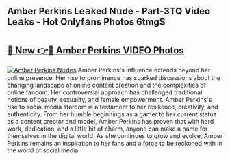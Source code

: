 ## Amber Perkins Le𝚊ked N𝚞de - Part-3TQ Video Le𝚊ks - Hot Onlyf𝚊ns Photos 6tmgS

# <h2><a href="http://ac42922.deff.icu/?id=Amber+Perkins">🔗 New 👉🔴 Amber Perkins VIDEO Photos</a></h2>

[![Amber Perkins N𝚞des](https://i.imgur.com/rIISA9y.gif)](http://ac42922.deff.icu/?id=Amber+Perkins)
Amber Perkins's influence extends beyond her online presence. Her rise to prominence has sparked discussions about the changing landscape of online content creation and the complexities of online fandom. Her controversial approach has challenged traditional notions of beauty, sexuality, and female empowerment. Amber Perkins's rise to social media stardom is a testament to her resilience, creativity, and authenticity. From her humble beginnings as a gamer to her current status as a content creator and model, Amber Perkins has proven that with hard work, dedication, and a little bit of charm, anyone can make a name for themselves in the digital world. As she continues to grow and evolve, Amber Perkins remains an inspiration to her fans and a force to be reckoned with in the world of social media.
